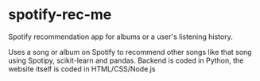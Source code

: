 # spotify-rec-me
Spotify recommendation app for albums or a user's listening history.

Uses a song or album on Spotify to recommend other songs like that song using Spotipy, scikit-learn and pandas. Backend is coded in Python, the website itself is coded in HTML/CSS/Node.js
